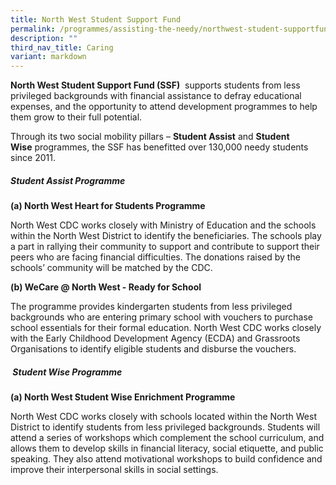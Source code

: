 ```yaml
---
title: North West Student Support Fund
permalink: /programmes/assisting-the-needy/northwest-student-supportfund/
description: ""
third_nav_title: Caring
variant: markdown
---
```

**North West Student Support Fund (SSF)**  supports students from less privileged backgrounds with financial assistance to defray educational expenses, and the opportunity to attend development programmes to help them grow to their full potential.

Through its two social mobility pillars – **Student Assist** and **Student Wise** programmes, the SSF has benefitted over 130,000 needy students since 2011. 

##### **Student Assist Programme**

**(a) North West Heart for Students Programme**  
  
North West CDC works closely with Ministry of Education and the schools within the North West District to identify the beneficiaries. The schools play a part in rallying their community to support and contribute to support their peers who are facing financial difficulties. The donations raised by the schools’ community will be matched by the CDC.  

**(b) WeCare @ North West - Ready for School**

   The programme provides kindergarten students from less privileged backgrounds who are entering primary school with vouchers to purchase school essentials for their formal education. North West CDC works closely with the Early Childhood Development Agency (ECDA) and Grassroots Organisations to identify eligible students and disburse the vouchers.

#####  **Student Wise Programme**

**(a) North West Student Wise Enrichment Programme**

North West CDC works closely with schools located within the North West District to identify students from less privileged backgrounds. Students will attend a series of workshops which complement the school curriculum, and allows them to develop skills in financial literacy, social etiquette, and public speaking. They also attend motivational workshops to build confidence and improve their interpersonal skills in social settings.
